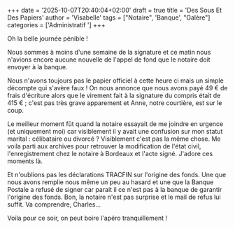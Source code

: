 +++
date = '2025-10-07T20:40:04+02:00'
draft = true
title = 'Des Sous Et Des Papiers'
author = 'Visabelle'
tags = ["Notaire", 'Banque', "Galère"]
categories = ['Administratif ']
+++

Oh la belle journée pénible !

Nous sommes à moins d'une semaine de la signature et ce matin nous n'avions encore aucune nouvelle de l'appel de fond que le notaire doit envoyer à la banque.

Nous n'avons toujours pas le papier officiel à cette heure ci mais un simple décompte qui s'avère faux ! On nous annonce que nous avons payé 49 € de frais d'écriture alors que le virement fait à la signature du compris était de 415 € ; c'est pas très grave apparement et Anne, notre courtière, est sur le coup.

Le meilleur moment fût quand la notaire essayait de me joindre en urgence (et uniquement moi) car visiblement il y avait une confusion sur mon statut marital : célibataire ou divorcé ? Visiblement c'est pas la même chose. Me voila parti aux archives pour retrouver la modification de l'état civil, l'enregistrement chez le notaire à Bordeaux et l'acte signé. J'adore ces moments là.

Et n'oublions pas les déclarations TRACFIN sur l'origine des fonds. Une que nous avons remplie nous même un peu au hasard et une que la Banque Postale a refusé de signer car parait il ce n'est pas à la banque de garantir l'origine des fonds. Bon, la notaire n'est pas surprise et le mail de refus lui suffit. Va comprendre, Charles...

Voila pour ce soir, on peut boire l'apéro tranquillement !
